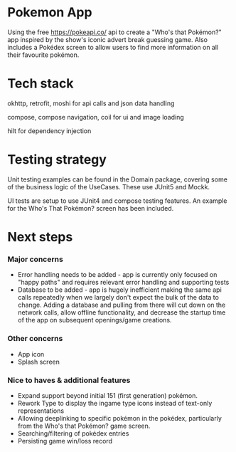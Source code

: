 # Pokemon App
Using the free https://pokeapi.co/ api to create a "Who's that Pokémon?" app inspired by the show's iconic advert break guessing game. Also includes a Pokédex screen to allow users to find more information on all their favourite pokémon. 

# Tech stack 
okhttp, retrofit, moshi for api calls and json data handling

compose, compose navigation, coil for ui and image loading

hilt for dependency injection

# Testing strategy
Unit testing examples can be found in the Domain package, covering some of the business logic of the UseCases. These use JUnit5 and Mockk. 

UI tests are setup to use JUnit4 and compose testing features. An example for the Who's That Pokémon? screen has been included. 

# Next steps
### Major concerns
- Error handling needs to be added - app is currently only focused on "happy paths" and requires relevant error handling and supporting tests
- Database to be added - app is hugely inefficient making the same api calls repeatedly when we largely don't expect the bulk of the data to change. Adding a database and pulling from there will cut down on the network calls, allow offline functionality, and decrease the startup time of the app on subsequent openings/game creations. 

### Other concerns
- App icon
- Splash screen 

### Nice to haves & additional features
- Expand support beyond initial 151 (first generation) pokémon.
- Rework Type to display the ingame type icons instead of text-only representations
- Allowing deeplinking to specific pokémon in the pokédex, particularly from the Who's that Pokémon? game screen.
- Searching/filtering of pokédex entries
- Persisting game win/loss record
